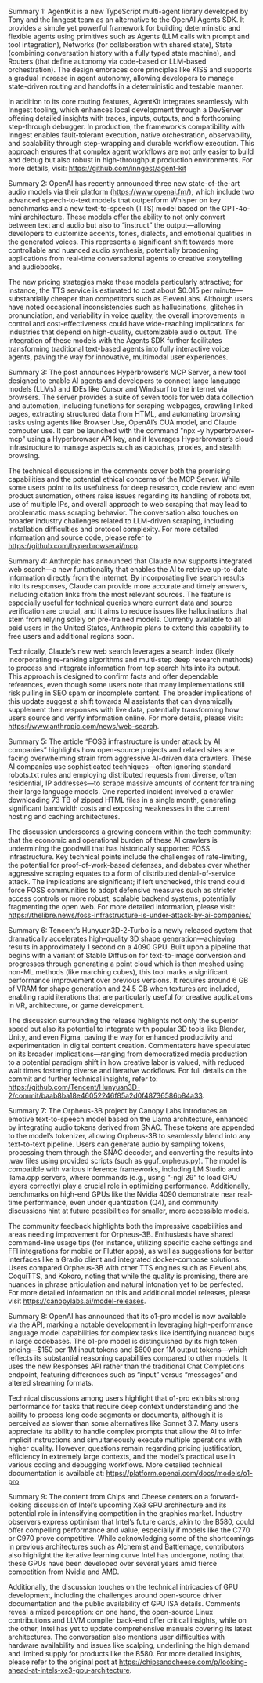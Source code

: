Summary 1:
AgentKit is a new TypeScript multi-agent library developed by Tony and the Inngest team as an alternative to the OpenAI Agents SDK. It provides a simple yet powerful framework for building deterministic and flexible agents using primitives such as Agents (LLM calls with prompt and tool integration), Networks (for collaboration with shared state), State (combining conversation history with a fully typed state machine), and Routers (that define autonomy via code-based or LLM-based orchestration). The design embraces core principles like KISS and supports a gradual increase in agent autonomy, allowing developers to manage state-driven routing and handoffs in a deterministic and testable manner.

In addition to its core routing features, AgentKit integrates seamlessly with Inngest tooling, which enhances local development through a DevServer offering detailed insights with traces, inputs, outputs, and a forthcoming step-through debugger. In production, the framework’s compatibility with Inngest enables fault-tolerant execution, native orchestration, observability, and scalability through step-wrapping and durable workflow execution. This approach ensures that complex agent workflows are not only easier to build and debug but also robust in high-throughput production environments. For more details, visit: https://github.com/inngest/agent-kit

Summary 2:
OpenAI has recently announced three new state-of-the-art audio models via their platform (https://www.openai.fm/), which include two advanced speech-to-text models that outperform Whisper on key benchmarks and a new text-to-speech (TTS) model based on the GPT-4o-mini architecture. These models offer the ability to not only convert between text and audio but also to “instruct” the output—allowing developers to customize accents, tones, dialects, and emotional qualities in the generated voices. This represents a significant shift towards more controllable and nuanced audio synthesis, potentially broadening applications from real-time conversational agents to creative storytelling and audiobooks.

The new pricing strategies make these models particularly attractive; for instance, the TTS service is estimated to cost about $0.015 per minute—substantially cheaper than competitors such as ElevenLabs. Although users have noted occasional inconsistencies such as hallucinations, glitches in pronunciation, and variability in voice quality, the overall improvements in control and cost-effectiveness could have wide-reaching implications for industries that depend on high-quality, customizable audio output. The integration of these models with the Agents SDK further facilitates transforming traditional text-based agents into fully interactive voice agents, paving the way for innovative, multimodal user experiences.

Summary 3:
The post announces Hyperbrowser’s MCP Server, a new tool designed to enable AI agents and developers to connect large language models (LLMs) and IDEs like Cursor and Windsurf to the internet via browsers. The server provides a suite of seven tools for web data collection and automation, including functions for scraping webpages, crawling linked pages, extracting structured data from HTML, and automating browsing tasks using agents like Browser Use, OpenAI’s CUA model, and Claude computer use. It can be launched with the command "npx -y hyperbrowser-mcp" using a Hyperbrowser API key, and it leverages Hyperbrowser’s cloud infrastructure to manage aspects such as captchas, proxies, and stealth browsing.

The technical discussions in the comments cover both the promising capabilities and the potential ethical concerns of the MCP Server. While some users point to its usefulness for deep research, code review, and even product automation, others raise issues regarding its handling of robots.txt, use of multiple IPs, and overall approach to web scraping that may lead to problematic mass scraping behavior. The conversation also touches on broader industry challenges related to LLM-driven scraping, including installation difficulties and protocol complexity. For more detailed information and source code, please refer to https://github.com/hyperbrowserai/mcp.

Summary 4:
Anthropic has announced that Claude now supports integrated web search—a new functionality that enables the AI to retrieve up-to-date information directly from the internet. By incorporating live search results into its responses, Claude can provide more accurate and timely answers, including citation links from the most relevant sources. The feature is especially useful for technical queries where current data and source verification are crucial, and it aims to reduce issues like hallucinations that stem from relying solely on pre-trained models. Currently available to all paid users in the United States, Anthropic plans to extend this capability to free users and additional regions soon.

Technically, Claude’s new web search leverages a search index (likely incorporating re-ranking algorithms and multi-step deep research methods) to process and integrate information from top search hits into its output. This approach is designed to confirm facts and offer dependable references, even though some users note that many implementations still risk pulling in SEO spam or incomplete content. The broader implications of this update suggest a shift towards AI assistants that can dynamically supplement their responses with live data, potentially transforming how users source and verify information online. For more details, please visit: https://www.anthropic.com/news/web-search.

Summary 5:
The article “FOSS infrastructure is under attack by AI companies” highlights how open-source projects and related sites are facing overwhelming strain from aggressive AI-driven data crawlers. These AI companies use sophisticated techniques—often ignoring standard robots.txt rules and employing distributed requests from diverse, often residential, IP addresses—to scrape massive amounts of content for training their large language models. One reported incident involved a crawler downloading 73 TB of zipped HTML files in a single month, generating significant bandwidth costs and exposing weaknesses in the current hosting and caching architectures.

The discussion underscores a growing concern within the tech community: that the economic and operational burden of these AI crawlers is undermining the goodwill that has historically supported FOSS infrastructure. Key technical points include the challenges of rate-limiting, the potential for proof-of-work-based defenses, and debates over whether aggressive scraping equates to a form of distributed denial-of-service attack. The implications are significant; if left unchecked, this trend could force FOSS communities to adopt defensive measures such as stricter access controls or more robust, scalable backend systems, potentially fragmenting the open web. For more detailed information, please visit: https://thelibre.news/foss-infrastructure-is-under-attack-by-ai-companies/

Summary 6:
Tencent’s Hunyuan3D-2-Turbo is a newly released system that dramatically accelerates high-quality 3D shape generation—achieving results in approximately 1 second on a 4090 GPU. Built upon a pipeline that begins with a variant of Stable Diffusion for text-to-image conversion and progresses through generating a point cloud which is then meshed using non-ML methods (like marching cubes), this tool marks a significant performance improvement over previous versions. It requires around 6 GB of VRAM for shape generation and 24.5 GB when textures are included, enabling rapid iterations that are particularly useful for creative applications in VR, architecture, or game development.

The discussion surrounding the release highlights not only the superior speed but also its potential to integrate with popular 3D tools like Blender, Unity, and even Figma, paving the way for enhanced productivity and experimentation in digital content creation. Commentators have speculated on its broader implications—ranging from democratized media production to a potential paradigm shift in how creative labor is valued, with reduced wait times fostering diverse and iterative workflows. For full details on the commit and further technical insights, refer to: https://github.com/Tencent/Hunyuan3D-2/commit/baab8ba18e46052246f85a2d0f48736586b84a33.

Summary 7:
The Orpheus-3B project by Canopy Labs introduces an emotive text-to-speech model based on the Llama architecture, enhanced by integrating audio tokens derived from SNAC. These tokens are appended to the model’s tokenizer, allowing Orpheus-3B to seamlessly blend into any text-to-text pipeline. Users can generate audio by sampling tokens, processing them through the SNAC decoder, and converting the results into .wav files using provided scripts (such as gguf_orpheus.py). The model is compatible with various inference frameworks, including LM Studio and llama.cpp servers, where commands (e.g., using “-ngl 29” to load GPU layers correctly) play a crucial role in optimizing performance. Additionally, benchmarks on high-end GPUs like the Nvidia 4090 demonstrate near real-time performance, even under quantization (Q4), and community discussions hint at future possibilities for smaller, more accessible models.

The community feedback highlights both the impressive capabilities and areas needing improvement for Orpheus-3B. Enthusiasts have shared command-line usage tips (for instance, utilizing specific cache settings and FFI integrations for mobile or Flutter apps), as well as suggestions for better interfaces like a Gradio client and integrated docker-compose solutions. Users compared Orpheus-3B with other TTS engines such as ElevenLabs, CoquiTTS, and Kokoro, noting that while the quality is promising, there are nuances in phrase articulation and natural intonation yet to be perfected. For more detailed information on this and additional model releases, please visit https://canopylabs.ai/model-releases.

Summary 8:
OpenAI has announced that its o1-pro model is now available via the API, marking a notable development in leveraging high-performance language model capabilities for complex tasks like identifying nuanced bugs in large codebases. The o1-pro model is distinguished by its high token pricing—$150 per 1M input tokens and $600 per 1M output tokens—which reflects its substantial reasoning capabilities compared to other models. It uses the new Responses API rather than the traditional Chat Completions endpoint, featuring differences such as “input” versus “messages” and altered streaming formats.

Technical discussions among users highlight that o1-pro exhibits strong performance for tasks that require deep context understanding and the ability to process long code segments or documents, although it is perceived as slower than some alternatives like Sonnet 3.7. Many users appreciate its ability to handle complex prompts that allow the AI to infer implicit instructions and simultaneously execute multiple operations with higher quality. However, questions remain regarding pricing justification, efficiency in extremely large contexts, and the model’s practical use in various coding and debugging workflows. More detailed technical documentation is available at: https://platform.openai.com/docs/models/o1-pro

Summary 9:
The content from Chips and Cheese centers on a forward-looking discussion of Intel’s upcoming Xe3 GPU architecture and its potential role in intensifying competition in the graphics market. Industry observers express optimism that Intel’s future cards, akin to the B580, could offer compelling performance and value, especially if models like the C770 or C970 prove competitive. While acknowledging some of the shortcomings in previous architectures such as Alchemist and Battlemage, contributors also highlight the iterative learning curve Intel has undergone, noting that these GPUs have been developed over several years amid fierce competition from Nvidia and AMD.

Additionally, the discussion touches on the technical intricacies of GPU development, including the challenges around open-source driver documentation and the public availability of GPU ISA details. Comments reveal a mixed perception: on one hand, the open-source Linux contributions and LLVM compiler back-end offer critical insights, while on the other, Intel has yet to update comprehensive manuals covering its latest architectures. The conversation also mentions user difficulties with hardware availability and issues like scalping, underlining the high demand and limited supply for products like the B580. For more detailed insights, please refer to the original post at https://chipsandcheese.com/p/looking-ahead-at-intels-xe3-gpu-architecture.

